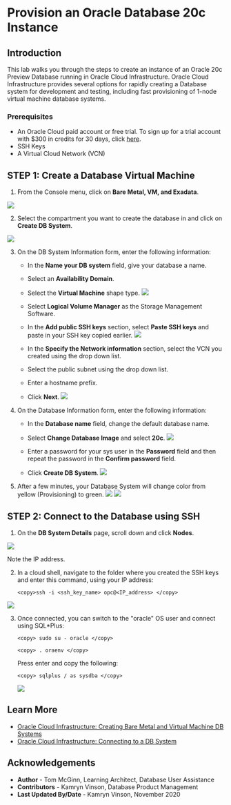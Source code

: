 # Provision an Oracle Database 20c Instance
## Introduction

This lab walks you through the steps to create an instance of an Oracle 20c Preview Database running in Oracle Cloud Infrastructure. Oracle Cloud Infrastructure provides several options for rapidly creating a Database system for development and testing, including fast provisioning of 1-node virtual machine database systems.

### Prerequisites

* An Oracle Cloud paid account or free trial. To sign up for a trial account with $300 in credits for 30 days, click [here](http://oracle.com/cloud/free).
* SSH Keys
* A Virtual Cloud Network (VCN)

## **STEP 1**: Create a Database Virtual Machine

1. From the Console menu, click on **Bare Metal, VM, and Exadata**.

  ![](images/bare-metal-vm-exadata.png " ")

2. Select the compartment you want to create the database in and click on **Create DB System**.

  ![](images/create-VM-DB.png " ")

3. On the DB System Information form, enter the following information:

    * In the **Name your DB system** field, give your database a name.
    * Select an **Availability Domain**.
    * Select the **Virtual Machine** shape type.
  ![](images/create-db1.png " ")


    * Select **Logical Volume Manager** as the Storage Management Software.
    * In the **Add public SSH keys** section, select **Paste SSH keys** and paste in your SSH key copied earlier.
  ![](images/create-db2.png " ")


    * In the **Specify the Network information** section, select the VCN you created using the drop down list.
    * Select the public subnet using the drop down list.
    * Enter a hostname prefix.
    * Click **Next**.
  ![](images/create-db3.png " ")

4. On the Database Information form, enter the following information:

    * In the **Database name** field, change the default database name.
    * Select **Change Database Image** and select **20c**.
    ![](images/create-db4.png " ")

    * Enter a password for your sys user in the **Password** field and then repeat the password in the **Confirm password** field.
    * Click **Create DB System**.
    ![](images/create-db5.png " ")

5. After a few minutes, your Database System will change color from yellow (Provisioning) to green.
    ![](images/provisioning.png " ")
    ![](images/available.png " ")

## **STEP 2**: Connect to the Database using SSH

1. On the **DB System Details** page, scroll down and click **Nodes**.

  ![](images/VM-DB-IP.png " ")

   Note the IP address.

2. In a cloud shell, navigate to the folder where you created the SSH keys and enter this command, using your IP address:

    ```
    <copy>ssh -i <ssh_key_name> opc@<IP_address> </copy>
    ```
  ![](images/connect-ip.png " ")

3. Once connected, you can switch to the "oracle" OS user and connect using SQL*Plus:

    ```
    <copy> sudo su - oracle </copy>
    ```

    ```
    <copy> . oraenv </copy>
    ```
    Press enter and copy the following:
    
    ```
    <copy> sqlplus / as sysdba </copy>
    ```
    ![](images/sql.png " ")

## Learn More

* [Oracle Cloud Infrastructure: Creating Bare Metal and Virtual Machine DB Systems](https://docs.cloud.oracle.com/en-us/iaas/Content/Database/Tasks/creatingDBsystem.htm)
* [Oracle Cloud Infrastructure: Connecting to a DB System](https://docs.cloud.oracle.com/en-us/iaas/Content/Database/Tasks/connectingDB.htm)

## Acknowledgements
* **Author** - Tom McGinn, Learning Architect, Database User Assistance
* **Contributors** - Kamryn Vinson, Database Product Management
* **Last Updated By/Date** - Kamryn Vinson, November 2020

